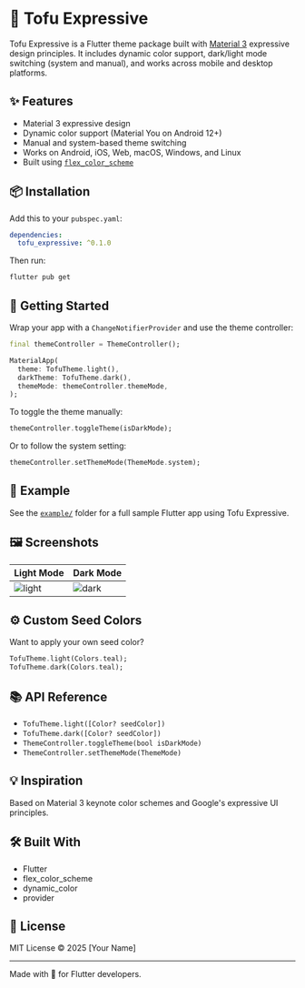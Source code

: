 # 🧈 Tofu Expressive

Tofu Expressive is a Flutter theme package built with [Material 3](https://m3.material.io/) expressive design principles. It includes dynamic color support, dark/light mode switching (system and manual), and works across mobile and desktop platforms.

## ✨ Features

- Material 3 expressive design
- Dynamic color support (Material You on Android 12+)
- Manual and system-based theme switching
- Works on Android, iOS, Web, macOS, Windows, and Linux
- Built using [`flex_color_scheme`](https://pub.dev/packages/flex_color_scheme)

## 📦 Installation

Add this to your `pubspec.yaml`:

```yaml
dependencies:
  tofu_expressive: ^0.1.0
```

Then run:

```bash
flutter pub get
```

## 🚀 Getting Started

Wrap your app with a `ChangeNotifierProvider` and use the theme controller:

```dart
final themeController = ThemeController();

MaterialApp(
  theme: TofuTheme.light(),
  darkTheme: TofuTheme.dark(),
  themeMode: themeController.themeMode,
);
```

To toggle the theme manually:

```dart
themeController.toggleTheme(isDarkMode);
```

Or to follow the system setting:

```dart
themeController.setThemeMode(ThemeMode.system);
```

## 🧪 Example

See the [`example/`](example/) folder for a full sample Flutter app using Tofu Expressive.

## 🖼️ Screenshots

| Light Mode | Dark Mode |
|------------|-----------|
| ![light](screenshots/light.png) | ![dark](screenshots/dark.png) |

## ⚙️ Custom Seed Colors

Want to apply your own seed color?

```dart
TofuTheme.light(Colors.teal);
TofuTheme.dark(Colors.teal);
```

## 📚 API Reference

- `TofuTheme.light([Color? seedColor])`
- `TofuTheme.dark([Color? seedColor])`
- `ThemeController.toggleTheme(bool isDarkMode)`
- `ThemeController.setThemeMode(ThemeMode)`

## 💡 Inspiration

Based on Material 3 keynote color schemes and Google's expressive UI principles.

## 🛠️ Built With

- Flutter
- flex_color_scheme
- dynamic_color
- provider

## 📄 License

MIT License © 2025 [Your Name]

---
Made with 💛 for Flutter developers.

